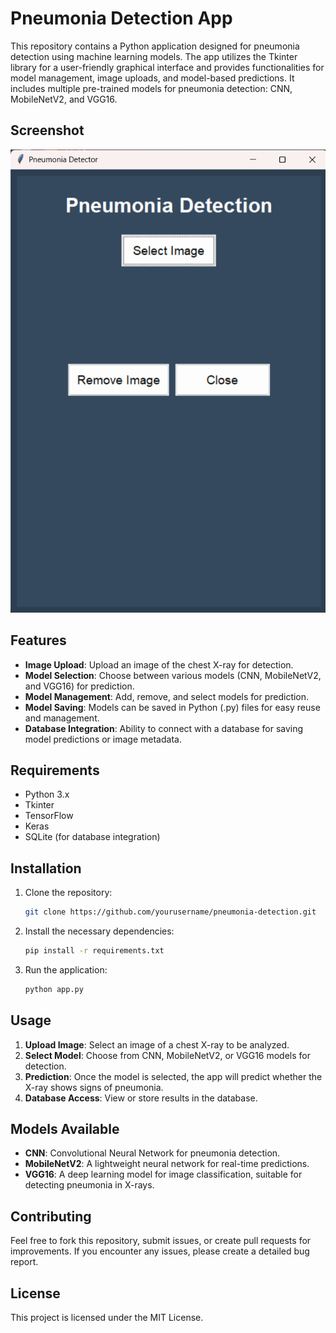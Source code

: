 # Pneumonia Detection App

This repository contains a Python application designed for pneumonia detection using machine learning models. The app utilizes the Tkinter library for a user-friendly graphical interface and provides functionalities for model management, image uploads, and model-based predictions. It includes multiple pre-trained models for pneumonia detection: CNN, MobileNetV2, and VGG16.


## Screenshot
![Dashboard Screenshot](Pneumonia.png)

## Features

- **Image Upload**: Upload an image of the chest X-ray for detection.
- **Model Selection**: Choose between various models (CNN, MobileNetV2, and VGG16) for prediction.
- **Model Management**: Add, remove, and select models for prediction.
- **Model Saving**: Models can be saved in Python (.py) files for easy reuse and management.
- **Database Integration**: Ability to connect with a database for saving model predictions or image metadata.


## Requirements

- Python 3.x
- Tkinter
- TensorFlow
- Keras
- SQLite (for database integration)

## Installation

1. Clone the repository:
   ```bash
   git clone https://github.com/yourusername/pneumonia-detection.git
   ```

2. Install the necessary dependencies:
   ```bash
   pip install -r requirements.txt
   ```

3. Run the application:
   ```bash
   python app.py
   ```

## Usage

1. **Upload Image**: Select an image of a chest X-ray to be analyzed.
2. **Select Model**: Choose from CNN, MobileNetV2, or VGG16 models for detection.
3. **Prediction**: Once the model is selected, the app will predict whether the X-ray shows signs of pneumonia.
4. **Database Access**: View or store results in the database.

## Models Available

- **CNN**: Convolutional Neural Network for pneumonia detection.
- **MobileNetV2**: A lightweight neural network for real-time predictions.
- **VGG16**: A deep learning model for image classification, suitable for detecting pneumonia in X-rays.

## Contributing

Feel free to fork this repository, submit issues, or create pull requests for improvements. If you encounter any issues, please create a detailed bug report.

## License

This project is licensed under the MIT License.
